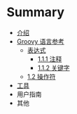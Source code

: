 # Summary

* [介绍](README.md)
* [Groovy 语言参考](chapter1/README.md)
   * [表达式](chapter1/1.1_syntax/README.md)
       * [1.1.1 注释](chapter1/1.1_syntax/1.1.1_comments.md)
       * [1.1.2 关键字](chapter1/1.1_syntax/1.1.2_keywords.md)
   * [1.2 操作符](chapter1/section1.2.md)
* [工具](chapter2/README.md)
* 用户指南
* 其他

